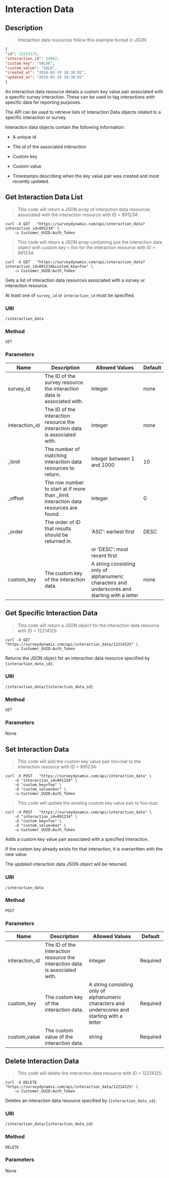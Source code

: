 # Interaction Data

## Description

> Interaction data resources follow this example format in JSON

```json
{
"id": 12214125,
"interaction_id": 24062,
"custom_key": "VALUE",
"custom_value": "GOLD",
"created_at": "2016-02-19 10:30:02",
"updated_at": "2016-02-19 10:30:02"
}
```

An interaction data resource details a custom key value pair associated with a specific survey interaction. These can be used to tag interactions with specific data for reporting purposes.

The API can be used to retrieve lists of Interaction Data objects related to a specific interaction or survey.

Interaction data objects contain the following information:

* A unique id

* The id of the associated interaction

* Custom key

* Custom value

* Timestamps describing when the key value pair was created and most recently updated.


## Get Interaction Data List

> This code will return a JSON array of interaction data resources associated with the interaction resource with ID = 891234:

```shell
curl -X GET   "https://surveydynamix.com/api/interaction_data?interaction_id=891234" \
    -u Customer_UUID:Auth_Token
```

> This code will return a JSON array containing just the interaction data object with custom key = foo for the interaction resource with ID = 891234:

```shell
curl -X GET   "https://surveydynamix.com/api/interaction_data?interaction_id=891234&custom_key=foo" \
    -u Customer_UUID:Auth_Token
```

Gets a list of interaction data resources associated with a survey or interaction resource.

At least one of `survey_id` or `interaction_id` must be specified.

### URI
`/interaction_data`

### Method
`GET`

### Parameters

| Name 	| Description 	| Allowed Values 	| Default 	|
|-------------------	|------------------------------------------------------------------------	|------------------------------	|---------	|
| survey_id 	| The ID of the survey resource the interaction data is associated with. 	| integer 	| none 	|
| interaction_id 	| The ID of the interaction resource the interaction data is associated with. 	| integer 	| none 	|
| _limit 	| The number of matching interaction data resources to return. 	| integer between 1 and 1000 	| 10 	|
| _offset 	| The row number to start at if more than _limit interaction data resources are found. 	| integer 	| 0 	|
| _order 	| The order of ID that results should be returned in. 	| ‘ASC’: earliest first 	| DESC 	|
|  	|  	| or ‘DESC’: most recent first 	|  	|
| custom_key 	| The custom key of the interaction data. 	| A string consisting only of alphanumeric characters and underscores and starting with a letter 	| none 	|



## Get Specific Interaction Data

> This code will return a JSON object for the interaction data resource with ID = 12214125:

```shell
curl -X GET   "https://surveydynamix.com/api/interaction_data/12214125" \
    -u Customer_UUID:Auth_Token
```

Returns the JSON object for an interaction data resource specified by `{interaction_data_id}`.

### URI
`/interaction_data/{interaction_data_id}`

### Method
`GET`

### Parameters
None


## Set Interaction Data

> This code will add the custom key value pair foo=bar to the interaction resource with ID = 891234:

```shell
curl -X POST   "https://surveydynamix.com/api/interaction_data" \
    -d "interaction_id=891234" \
    -d "custom_key=foo" \
    -d "custom_value=bar" \
    -u Customer_UUID:Auth_Token
```

> This code will update the existing custom key value pair to foo=baz:

```shell
curl -X POST   "https://surveydynamix.com/api/interaction_data" \
    -d "interaction_id=891234" \
    -d "custom_key=foo" \
    -d "custom_value=baz" \
    -u Customer_UUID:Auth_Token
```

Adds a custom key value pair associated with a specified interaction.

If the custom key already exists for that interaction, it is overwritten with the new value.

The updated interaction data JSON object will be returned.

### URI
`/interaction_data`

### Method
`POST`

### Parameters

| Name 	| Description 	| Allowed Values 	| Default 	|
|-------------------	|------------------------------------------------------------------------	|------------------------------	|---------	|
| interaction_id 	| The ID of the interaction resource the interaction data is associated with. 	| integer 	| Required 	|
| custom_key 	| The custom key of the interaction data. 	| A string consisting only of alphanumeric characters and underscores and starting with a letter 	| Required 	|
| custom_value 	| The custom value of the interaction data. 	| string	| Required 	|


## Delete Interaction Data

> This code will delete the interaction data resource with ID = 12214125:

```shell
curl -X DELETE   "https://surveydynamix.com/api/interaction_data/12214125" \
    -u Customer_UUID:Auth_Token
```

Deletes an interaction data resource specified by `{interaction_data_id}`.

### URI
`/interaction_data/{interaction_data_id}`

### Method
`DELETE`

### Parameters
None
